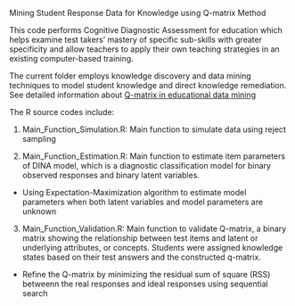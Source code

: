 Mining Student Response Data for Knowledge using Q-matrix Method

This code performs Cognitive Diagnostic Assessment for education which helps examine test takers’ mastery of specific sub-skills with greater specificity and allow teachers to apply their own teaching strategies in an existing computer-based training. 

The current folder employs knowledge discovery and data mining techniques to model student knowledge and direct knowledge remediation. See detailed information about [Q-matrix in educational data mining](http://webpages.uncc.edu/tbarnes2/papers/5-Barnes-AAAI-EDM-2005.pdf)

The R source codes include:

1. Main_Function_Simulation.R: Main function to simulate data using reject sampling

2. Main_Function_Estimation.R: Main function to estimate item parameters of DINA model, which is a diagnostic classification model for binary observed responses and binary latent variables.
  - Using Expectation-Maximization algorithm to estimate model parameters when both latent variables and model parameters are unknown

3. Main_Function_Validation.R: Main function to validate Q-matrix, a binary matrix showing the relationship between test items and latent or underlying attributes, or concepts. Students were assigned knowledge states based on their test answers and the constructed q-matrix.
  - Refine the Q-matrix by minimizing the residual sum of square (RSS) betweenn the real responses and ideal responses using sequential search
  

